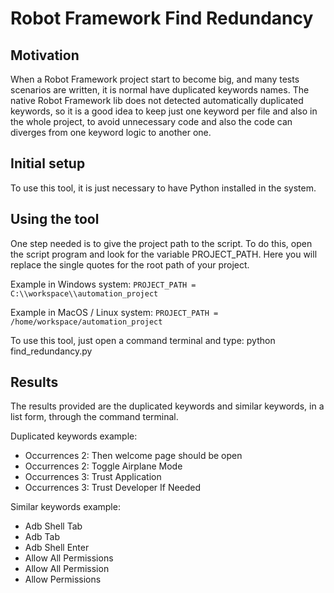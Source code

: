 # Robot Framework Find Redundancy

## Motivation

When a Robot Framework project start to become big, and many tests scenarios are written, it is normal have duplicated keywords names.
The native Robot Framework lib does not detected automatically duplicated keywords, so it is a good idea to keep just one keyword per file
and also in the whole project, to avoid unnecessary code and also the code can diverges from one keyword logic to another one.


## Initial setup

To use this tool, it is just necessary to have Python installed in the system.


## Using the tool

One step needed is to give the project path to the script. To do this, open the script program
and look for the variable PROJECT_PATH.
Here you will replace the single quotes for the root path of your project.

Example in Windows system: `PROJECT_PATH = C:\\workspace\\automation_project`

Example in MacOS / Linux system: `PROJECT_PATH = /home/workspace/automation_project`

To use this tool, just open a command terminal and type: python find_redundancy.py

## Results

The results provided are the duplicated keywords and similar keywords, in a list form, through the command terminal.

Duplicated keywords example:

- Occurrences 2: Then welcome page should be open
- Occurrences 2: Toggle Airplane Mode
- Occurrences 3: Trust Application
- Occurrences 3: Trust Developer If Needed

Similar keywords example:

- Adb Shell Tab
- Adb Tab
- Adb Shell Enter
- Allow All Permissions
- Allow All Permission
- Allow Permissions
